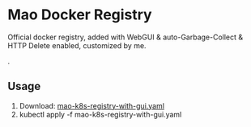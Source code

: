 # Mao Docker Registry

Official docker registry, added with WebGUI & auto-Garbage-Collect & HTTP Delete enabled, customized by me.

.

## Usage

1. Download: [mao-k8s-registry-with-gui.yaml](https://github.com/MaoJianwei/Docker_Image_DockerFile/blob/master/Docker_Registry_with_WebGUI/mao-k8s-registry-with-gui.yaml)
2. kubectl apply -f mao-k8s-registry-with-gui.yaml
